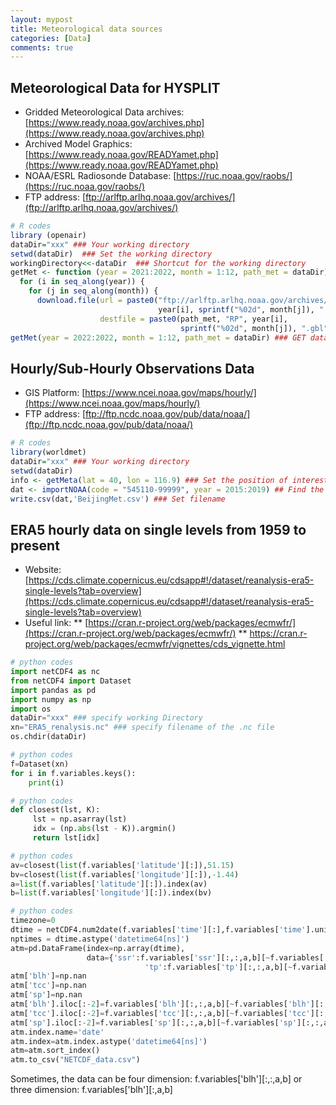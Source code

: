 ```yaml
---
layout: mypost
title: Meteorological data sources
categories: [Data]
comments: true
---
```


## Meteorological Data for HYSPLIT
* Gridded Meteorological Data archives: [https://www.ready.noaa.gov/archives.php](https://www.ready.noaa.gov/archives.php)
* Archived Model Graphics: [https://www.ready.noaa.gov/READYamet.php](https://www.ready.noaa.gov/READYamet.php)
* NOAA/ESRL Radiosonde Database: [https://ruc.noaa.gov/raobs/](https://ruc.noaa.gov/raobs/)
* FTP address: [ftp://arlftp.arlhq.noaa.gov/archives/](ftp://arlftp.arlhq.noaa.gov/archives/)

```R
# R codes
library (openair)
dataDir="xxx" ### Your working directory
setwd(dataDir)  ### Set the working directory
workingDirectory<<-dataDir  ### Shortcut for the working directory
getMet <- function (year = 2021:2022, month = 1:12, path_met = dataDir) {
  for (i in seq_along(year)) {
    for (j in seq_along(month)) {
      download.file(url = paste0("ftp://arlftp.arlhq.noaa.gov/archives/reanalysis/RP",
                                 year[i], sprintf("%02d", month[j]), ".gbl"),
                    destfile = paste0(path_met, "RP", year[i],
                                      sprintf("%02d", month[j]), ".gbl"), mode = "wb")}}}
getMet(year = 2022:2022, month = 1:12, path_met = dataDir) ### GET data for sepecific time
```

## Hourly/Sub-Hourly Observations Data
* GIS Platform: [https://www.ncei.noaa.gov/maps/hourly/](https://www.ncei.noaa.gov/maps/hourly/)
* FTP address: [ftp://ftp.ncdc.noaa.gov/pub/data/noaa/](ftp://ftp.ncdc.noaa.gov/pub/data/noaa/)



```R
# R codes
library(worldmet)
dataDir="xxx" ### Your working directory
setwd(dataDir)
info <- getMeta(lat = 40, lon = 116.9) ### Set the position of interest
dat <- importNOAA(code = "545110-99999", year = 2015:2019) ## Find the code of the meteorological station and datetime ranges
write.csv(dat,'BeijingMet.csv') ### Set filename
```

## ERA5 hourly data on single levels from 1959 to present
* Website: [https://cds.climate.copernicus.eu/cdsapp#!/dataset/reanalysis-era5-single-levels?tab=overview](https://cds.climate.copernicus.eu/cdsapp#!/dataset/reanalysis-era5-single-levels?tab=overview)
* Useful link:
** [https://cran.r-project.org/web/packages/ecmwfr/](https://cran.r-project.org/web/packages/ecmwfr/)
** https://cran.r-project.org/web/packages/ecmwfr/vignettes/cds_vignette.html


```python
# python codes
import netCDF4 as nc
from netCDF4 import Dataset
import pandas as pd
import numpy as np
import os
dataDir="xxx" ### specify working Directory
xn="ERA5_renalysis.nc" ### specify filename of the .nc file
os.chdir(dataDir)
```

```python
# python codes
f=Dataset(xn)
for i in f.variables.keys():
    print(i)
```

```python
# python codes
def closest(lst, K):  
     lst = np.asarray(lst)
     idx = (np.abs(lst - K)).argmin()
     return lst[idx]
```

```python
# python codes
av=closest(list(f.variables['latitude'][:]),51.15)
bv=closest(list(f.variables['longitude'][:]),-1.44)
a=list(f.variables['latitude'][:]).index(av)
b=list(f.variables['longitude'][:]).index(bv)
```

```python
# python codes
timezone=0
dtime = netCDF4.num2date(f.variables['time'][:],f.variables['time'].units,calendar=f.variables['time'].calendar)
nptimes = dtime.astype('datetime64[ns]')
atm=pd.DataFrame(index=np.array(dtime),
                 data={'ssr':f.variables['ssr'][:,:,a,b][~f.variables['ssr'][:,:,a,b].mask],
                              'tp':f.variables['tp'][:,:,a,b][~f.variables['tp'][:,:,a,b].mask]})
atm['blh']=np.nan
atm['tcc']=np.nan
atm['sp']=np.nan
atm['blh'].iloc[:-2]=f.variables['blh'][:,:,a,b][~f.variables['blh'][:,:,a,b].mask]
atm['tcc'].iloc[:-2]=f.variables['tcc'][:,:,a,b][~f.variables['tcc'][:,:,a,b].mask]
atm['sp'].iloc[:-2]=f.variables['sp'][:,:,a,b][~f.variables['sp'][:,:,a,b].mask]
atm.index.name='date'
atm.index=atm.index.astype('datetime64[ns]')
atm=atm.sort_index()
atm.to_csv("NETCDF_data.csv")
```
Sometimes, the data can be four dimension: f.variables['blh'][:,:,a,b] or three dimension: f.variables['blh'][:,a,b]
